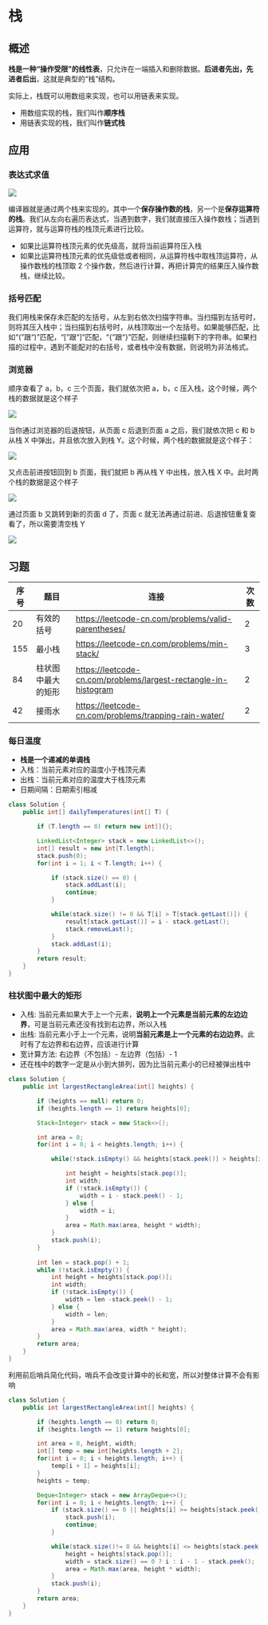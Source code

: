 # 栈

## 概述

**栈是一种“操作受限”的线性表**，只允许在一端插入和删除数据。**后进者先出，先进者后出**，这就是典型的“栈”结构。

实际上，栈既可以用数组来实现，也可以用链表来实现。

+ 用数组实现的栈，我们叫作**顺序栈**
+ 用链表实现的栈，我们叫作**链式栈**



## 应用

### 表达式求值

![](../images/leetcode-32.jpg)

编译器就是通过两个栈来实现的。其中一个**保存操作数的栈**，另一个是**保存运算符的栈**。我们从左向右遍历表达式，当遇到数字，我们就直接压入操作数栈；当遇到运算符，就与运算符栈的栈顶元素进行比较。

+ 如果比运算符栈顶元素的优先级高，就将当前运算符压入栈
+ 如果比运算符栈顶元素的优先级低或者相同，从运算符栈中取栈顶运算符，从操作数栈的栈顶取 2 个操作数，然后进行计算，再把计算完的结果压入操作数栈，继续比较。



### 括号匹配

我们用栈来保存未匹配的左括号，从左到右依次扫描字符串。当扫描到左括号时，则将其压入栈中；当扫描到右括号时，从栈顶取出一个左括号。如果能够匹配，比如“(”跟“)”匹配，“[”跟“]”匹配，“{”跟“}”匹配，则继续扫描剩下的字符串。如果扫描的过程中，遇到不能配对的右括号，或者栈中没有数据，则说明为非法格式。



### 浏览器

顺序查看了 a，b，c 三个页面，我们就依次把 a，b，c 压入栈，这个时候，两个栈的数据就是这个样子

![](../images/leetcode-33.jpg)

当你通过浏览器的后退按钮，从页面 c 后退到页面 a 之后，我们就依次把 c 和 b 从栈 X 中弹出，并且依次放入到栈 Y。这个时候，两个栈的数据就是这个样子：

![](../images/leetcode-34.jpg)

又点击前进按钮回到 b 页面，我们就把 b 再从栈 Y 中出栈，放入栈 X 中。此时两个栈的数据是这个样子

![](../images/leetcode-35.jpg)

通过页面 b 又跳转到新的页面 d 了，页面 c 就无法再通过前进、后退按钮重复查看了，所以需要清空栈 Y

![](../images/leetcode-35.jpg)



## 习题

| 序号 | 题目               | 连接                                                         | 次数 |
| ---- | ------------------ | ------------------------------------------------------------ | ---- |
| 20   | 有效的括号         | https://leetcode-cn.com/problems/valid-parentheses/          | 2    |
| 155  | 最小栈             | https://leetcode-cn.com/problems/min-stack/                  | 3    |
| 84   | 柱状图中最大的矩形 | https://leetcode-cn.com/problems/largest-rectangle-in-histogram | 2    |
| 42   | 接雨水             | https://leetcode-cn.com/problems/trapping-rain-water/        | 2    |



### 每日温度

+ **栈是一个递减的单调栈**
+ 入栈：当前元素对应的温度小于栈顶元素
+ 出栈：当前元素对应的温度大于栈顶元素
+ 日期间隔：日期索引相减

```JAVA
class Solution {
    public int[] dailyTemperatures(int[] T) {

        if (T.length == 0) return new int[]{};

        LinkedList<Integer> stack = new LinkedList<>();
        int[] result = new int[T.length];
        stack.push(0);
        for(int i = 1; i < T.length; i++) {

            if (stack.size() == 0) {
                stack.addLast(i);
                continue;
            }

            while(stack.size() != 0 && T[i] > T[stack.getLast()]) {
                result[stack.getLast()] = i - stack.getLast();
                stack.removeLast();
            }
            stack.addLast(i);
        }
        return result;
    }
}
```



### 柱状图中最大的矩形

- 入栈: 当前元素如果大于上一个元素，**说明上一个元素是当前元素的左边边界**，可是当前元素还没有找到右边界，所以入栈
- 出栈: 当前元素小于上一个元素，说明**当前元素是上一个元素的右边边界**。此时有了左边界和右边界，应该进行计算
- 宽计算方法:  右边界（不包括）- 左边界（包括）- 1
- 还在栈中的数字一定是从小到大排列，因为比当前元素小的已经被弹出栈中

```java
class Solution {
    public int largestRectangleArea(int[] heights) {

        if (heights == null) return 0;
        if (heights.length == 1) return heights[0];

        Stack<Integer> stack = new Stack<>();

        int area = 0;
        for(int i = 0; i < heights.length; i++) {

            while(!stack.isEmpty() && heights[stack.peek()] > heights[i]) {

                int height = heights[stack.pop()];
                int width;
                if (!stack.isEmpty()) {
                    width = i - stack.peek() - 1;
                } else {
                    width = i;
                }
                area = Math.max(area, height * width);
            }
            stack.push(i);
        }
        
        int len = stack.pop() + 1;
        while (!stack.isEmpty()) {
            int height = heights[stack.pop()];
            int width;
            if (!stack.isEmpty()) {
                width = len -stack.peek() - 1;
            } else {
                width = len;
            }
            area = Math.max(area, width * height);
        }
        return area;
    }
}
```

利用前后哨兵简化代码，哨兵不会改变计算中的长和宽，所以对整体计算不会有影响

````java
class Solution {
    public int largestRectangleArea(int[] heights) {

        if (heights.length == 0) return 0;
        if (heights.length == 1) return heights[0];

        int area = 0, height, width;
        int[] temp = new int[heights.length + 2];
        for(int i = 0; i < heights.length; i++) {
            temp[i + 1] = heights[i];
        }
        heights = temp;

        Deque<Integer> stack = new ArrayDeque<>();
        for(int i = 0; i < heights.length; i++) {
            if (stack.size() == 0 || heights[i] >= heights[stack.peek()]) {
                stack.push(i);
                continue;
            }

            while(stack.size()!= 0 && heights[i] <= heights[stack.peek()]) {
                height = heights[stack.pop()];
                width = stack.size() == 0 ? i : i - 1 - stack.peek();
                area = Math.max(area, height * width);
            }
            stack.push(i);
        }
        return area;
    }
}
````

